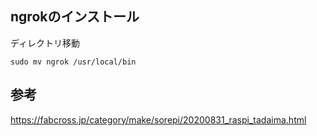 ## ngrokのインストール

ディレクトリ移動
```
sudo mv ngrok /usr/local/bin
```

## 参考

https://fabcross.jp/category/make/sorepi/20200831_raspi_tadaima.html
